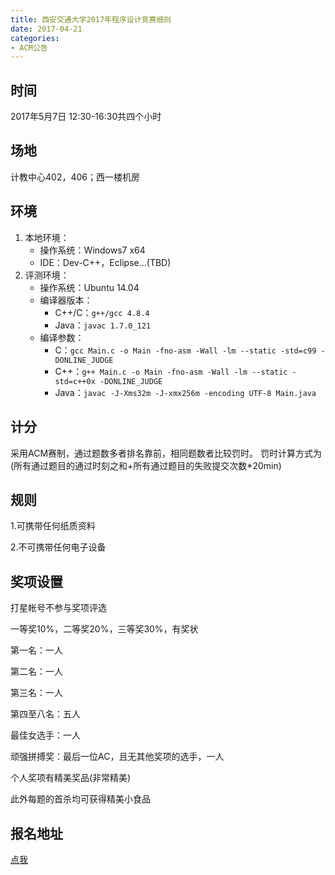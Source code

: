 ```yaml
---
title: 西安交通大学2017年程序设计竞赛细则
date: 2017-04-21
categories:
- ACM公告
---
```


## 时间
2017年5月7日 12:30-16:30共四个小时

## 场地
计教中心402，406；西一楼机房

## 环境

1. 本地环境：
    - 操作系统：Windows7 x64
    - IDE：Dev-C++，Eclipse...(TBD)
2. 评测环境：
    - 操作系统：Ubuntu 14.04
    - 编译器版本：
        - C++/C：`g++/gcc 4.8.4`
        - Java：`javac 1.7.0_121`
    - 编译参数：
        - C：`gcc Main.c -o Main -fno-asm -Wall -lm --static -std=c99 -DONLINE_JUDGE`
        - C++：`g++ Main.c -o Main -fno-asm -Wall -lm --static -std=c++0x -DONLINE_JUDGE`
        - Java：`javac -J-Xms32m -J-xmx256m -encoding UTF-8 Main.java`

## 计分

采用ACM赛制，通过题数多者排名靠前，相同题数者比较罚时。
罚时计算方式为(所有通过题目的通过时刻之和+所有通过题目的失败提交次数*20min)

## 规则

1.可携带任何纸质资料

2.不可携带任何电子设备

## 奖项设置
打星帐号不参与奖项评选

一等奖10%，二等奖20%，三等奖30%，有奖状

第一名：一人

第二名：一人

第三名：一人

第四至八名：五人

最佳女选手：一人

顽强拼搏奖：最后一位AC，且无其他奖项的选手，一人

个人奖项有精美奖品(非常精美)

此外每题的首杀均可获得精美小食品

## 报名地址

[点我](https://www.sojump.hk/jq/13558302.aspx)